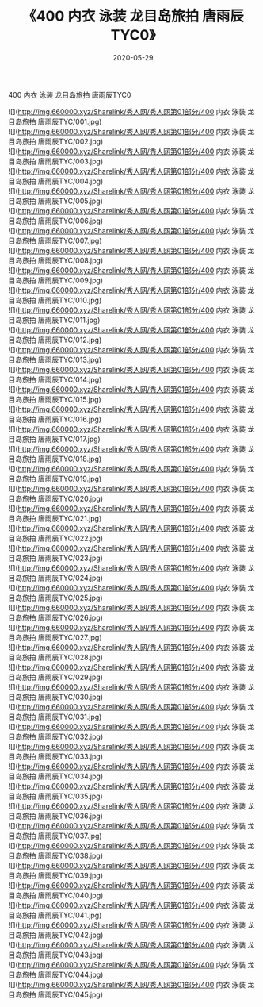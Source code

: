 ﻿---
layout: post
title:  《400 内衣 泳装 龙目岛旅拍 唐雨辰TYC0》
date:   2020-05-29
img: http://img.660000.xyz/Sharelink/秀人网/秀人网第01部分/400 内衣 泳装 龙目岛旅拍 唐雨辰TYC0/000.jpg
categories: [美女, 清纯, 唯美]
---

400 内衣 泳装 龙目岛旅拍 唐雨辰TYC0

  ![](http://img.660000.xyz/Sharelink/秀人网/秀人网第01部分/400 内衣 泳装 龙目岛旅拍 唐雨辰TYC/001.jpg) <br> ![](http://img.660000.xyz/Sharelink/秀人网/秀人网第01部分/400 内衣 泳装 龙目岛旅拍 唐雨辰TYC/002.jpg) <br> ![](http://img.660000.xyz/Sharelink/秀人网/秀人网第01部分/400 内衣 泳装 龙目岛旅拍 唐雨辰TYC/003.jpg) <br> ![](http://img.660000.xyz/Sharelink/秀人网/秀人网第01部分/400 内衣 泳装 龙目岛旅拍 唐雨辰TYC/004.jpg) <br> ![](http://img.660000.xyz/Sharelink/秀人网/秀人网第01部分/400 内衣 泳装 龙目岛旅拍 唐雨辰TYC/005.jpg) <br> ![](http://img.660000.xyz/Sharelink/秀人网/秀人网第01部分/400 内衣 泳装 龙目岛旅拍 唐雨辰TYC/006.jpg) <br> ![](http://img.660000.xyz/Sharelink/秀人网/秀人网第01部分/400 内衣 泳装 龙目岛旅拍 唐雨辰TYC/007.jpg) <br> ![](http://img.660000.xyz/Sharelink/秀人网/秀人网第01部分/400 内衣 泳装 龙目岛旅拍 唐雨辰TYC/008.jpg) <br> ![](http://img.660000.xyz/Sharelink/秀人网/秀人网第01部分/400 内衣 泳装 龙目岛旅拍 唐雨辰TYC/009.jpg) <br> ![](http://img.660000.xyz/Sharelink/秀人网/秀人网第01部分/400 内衣 泳装 龙目岛旅拍 唐雨辰TYC/010.jpg) <br> ![](http://img.660000.xyz/Sharelink/秀人网/秀人网第01部分/400 内衣 泳装 龙目岛旅拍 唐雨辰TYC/011.jpg) <br> ![](http://img.660000.xyz/Sharelink/秀人网/秀人网第01部分/400 内衣 泳装 龙目岛旅拍 唐雨辰TYC/012.jpg) <br> ![](http://img.660000.xyz/Sharelink/秀人网/秀人网第01部分/400 内衣 泳装 龙目岛旅拍 唐雨辰TYC/013.jpg) <br> ![](http://img.660000.xyz/Sharelink/秀人网/秀人网第01部分/400 内衣 泳装 龙目岛旅拍 唐雨辰TYC/014.jpg) <br> ![](http://img.660000.xyz/Sharelink/秀人网/秀人网第01部分/400 内衣 泳装 龙目岛旅拍 唐雨辰TYC/015.jpg) <br> ![](http://img.660000.xyz/Sharelink/秀人网/秀人网第01部分/400 内衣 泳装 龙目岛旅拍 唐雨辰TYC/016.jpg) <br> ![](http://img.660000.xyz/Sharelink/秀人网/秀人网第01部分/400 内衣 泳装 龙目岛旅拍 唐雨辰TYC/017.jpg) <br> ![](http://img.660000.xyz/Sharelink/秀人网/秀人网第01部分/400 内衣 泳装 龙目岛旅拍 唐雨辰TYC/018.jpg) <br> ![](http://img.660000.xyz/Sharelink/秀人网/秀人网第01部分/400 内衣 泳装 龙目岛旅拍 唐雨辰TYC/019.jpg) <br> ![](http://img.660000.xyz/Sharelink/秀人网/秀人网第01部分/400 内衣 泳装 龙目岛旅拍 唐雨辰TYC/020.jpg) <br> ![](http://img.660000.xyz/Sharelink/秀人网/秀人网第01部分/400 内衣 泳装 龙目岛旅拍 唐雨辰TYC/021.jpg) <br> ![](http://img.660000.xyz/Sharelink/秀人网/秀人网第01部分/400 内衣 泳装 龙目岛旅拍 唐雨辰TYC/022.jpg) <br> ![](http://img.660000.xyz/Sharelink/秀人网/秀人网第01部分/400 内衣 泳装 龙目岛旅拍 唐雨辰TYC/023.jpg) <br> ![](http://img.660000.xyz/Sharelink/秀人网/秀人网第01部分/400 内衣 泳装 龙目岛旅拍 唐雨辰TYC/024.jpg) <br> ![](http://img.660000.xyz/Sharelink/秀人网/秀人网第01部分/400 内衣 泳装 龙目岛旅拍 唐雨辰TYC/025.jpg) <br> ![](http://img.660000.xyz/Sharelink/秀人网/秀人网第01部分/400 内衣 泳装 龙目岛旅拍 唐雨辰TYC/026.jpg) <br> ![](http://img.660000.xyz/Sharelink/秀人网/秀人网第01部分/400 内衣 泳装 龙目岛旅拍 唐雨辰TYC/027.jpg) <br> ![](http://img.660000.xyz/Sharelink/秀人网/秀人网第01部分/400 内衣 泳装 龙目岛旅拍 唐雨辰TYC/028.jpg) <br> ![](http://img.660000.xyz/Sharelink/秀人网/秀人网第01部分/400 内衣 泳装 龙目岛旅拍 唐雨辰TYC/029.jpg) <br> ![](http://img.660000.xyz/Sharelink/秀人网/秀人网第01部分/400 内衣 泳装 龙目岛旅拍 唐雨辰TYC/030.jpg) <br> ![](http://img.660000.xyz/Sharelink/秀人网/秀人网第01部分/400 内衣 泳装 龙目岛旅拍 唐雨辰TYC/031.jpg) <br> ![](http://img.660000.xyz/Sharelink/秀人网/秀人网第01部分/400 内衣 泳装 龙目岛旅拍 唐雨辰TYC/032.jpg) <br> ![](http://img.660000.xyz/Sharelink/秀人网/秀人网第01部分/400 内衣 泳装 龙目岛旅拍 唐雨辰TYC/033.jpg) <br> ![](http://img.660000.xyz/Sharelink/秀人网/秀人网第01部分/400 内衣 泳装 龙目岛旅拍 唐雨辰TYC/034.jpg) <br> ![](http://img.660000.xyz/Sharelink/秀人网/秀人网第01部分/400 内衣 泳装 龙目岛旅拍 唐雨辰TYC/035.jpg) <br> ![](http://img.660000.xyz/Sharelink/秀人网/秀人网第01部分/400 内衣 泳装 龙目岛旅拍 唐雨辰TYC/036.jpg) <br> ![](http://img.660000.xyz/Sharelink/秀人网/秀人网第01部分/400 内衣 泳装 龙目岛旅拍 唐雨辰TYC/037.jpg) <br> ![](http://img.660000.xyz/Sharelink/秀人网/秀人网第01部分/400 内衣 泳装 龙目岛旅拍 唐雨辰TYC/038.jpg) <br> ![](http://img.660000.xyz/Sharelink/秀人网/秀人网第01部分/400 内衣 泳装 龙目岛旅拍 唐雨辰TYC/039.jpg) <br> ![](http://img.660000.xyz/Sharelink/秀人网/秀人网第01部分/400 内衣 泳装 龙目岛旅拍 唐雨辰TYC/040.jpg) <br> ![](http://img.660000.xyz/Sharelink/秀人网/秀人网第01部分/400 内衣 泳装 龙目岛旅拍 唐雨辰TYC/041.jpg) <br> ![](http://img.660000.xyz/Sharelink/秀人网/秀人网第01部分/400 内衣 泳装 龙目岛旅拍 唐雨辰TYC/042.jpg) <br> ![](http://img.660000.xyz/Sharelink/秀人网/秀人网第01部分/400 内衣 泳装 龙目岛旅拍 唐雨辰TYC/043.jpg) <br> ![](http://img.660000.xyz/Sharelink/秀人网/秀人网第01部分/400 内衣 泳装 龙目岛旅拍 唐雨辰TYC/044.jpg) <br> ![](http://img.660000.xyz/Sharelink/秀人网/秀人网第01部分/400 内衣 泳装 龙目岛旅拍 唐雨辰TYC/045.jpg) <br>